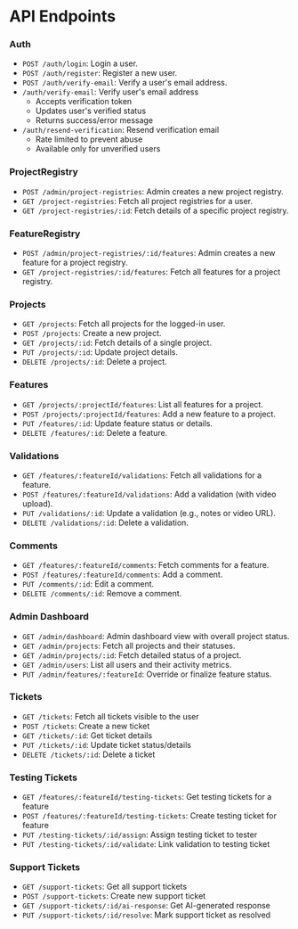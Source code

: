# API Endpoints

### **Auth**

- `POST /auth/login`: Login a user.
- `POST /auth/register`: Register a new user.
- `POST /auth/verify-email`: Verify a user's email address.
- `/auth/verify-email`: Verify user's email address
  - Accepts verification token
  - Updates user's verified status
  - Returns success/error message
- `/auth/resend-verification`: Resend verification email
  - Rate limited to prevent abuse
  - Available only for unverified users

### **ProjectRegistry**

- `POST /admin/project-registries`: Admin creates a new project registry.
- `GET /project-registries`: Fetch all project registries for a user.
- `GET /project-registries/:id`: Fetch details of a specific project registry.

### **FeatureRegistry**

- `POST /admin/project-registries/:id/features`: Admin creates a new feature for a project registry.
- `GET /project-registries/:id/features`: Fetch all features for a project registry.

### **Projects**

- `GET /projects`: Fetch all projects for the logged-in user.
- `POST /projects`: Create a new project.
- `GET /projects/:id`: Fetch details of a single project.
- `PUT /projects/:id`: Update project details.
- `DELETE /projects/:id`: Delete a project.

### **Features**

- `GET /projects/:projectId/features`: List all features for a project.
- `POST /projects/:projectId/features`: Add a new feature to a project.
- `PUT /features/:id`: Update feature status or details.
- `DELETE /features/:id`: Delete a feature.

### **Validations**

- `GET /features/:featureId/validations`: Fetch all validations for a feature.
- `POST /features/:featureId/validations`: Add a validation (with video upload).
- `PUT /validations/:id`: Update a validation (e.g., notes or video URL).
- `DELETE /validations/:id`: Delete a validation.

### **Comments**

- `GET /features/:featureId/comments`: Fetch comments for a feature.
- `POST /features/:featureId/comments`: Add a comment.
- `PUT /comments/:id`: Edit a comment.
- `DELETE /comments/:id`: Remove a comment.

### **Admin Dashboard**

- `GET /admin/dashboard`: Admin dashboard view with overall project status.
- `GET /admin/projects`: Fetch all projects and their statuses.
- `GET /admin/projects/:id`: Fetch detailed status of a project.
- `GET /admin/users`: List all users and their activity metrics.
- `PUT /admin/features/:featureId`: Override or finalize feature status.

### **Tickets**

- `GET /tickets`: Fetch all tickets visible to the user
- `POST /tickets`: Create a new ticket
- `GET /tickets/:id`: Get ticket details
- `PUT /tickets/:id`: Update ticket status/details
- `DELETE /tickets/:id`: Delete a ticket

### **Testing Tickets**

- `GET /features/:featureId/testing-tickets`: Get testing tickets for a feature
- `POST /features/:featureId/testing-tickets`: Create testing ticket for feature
- `PUT /testing-tickets/:id/assign`: Assign testing ticket to tester
- `PUT /testing-tickets/:id/validate`: Link validation to testing ticket

### **Support Tickets**

- `GET /support-tickets`: Get all support tickets
- `POST /support-tickets`: Create new support ticket
- `GET /support-tickets/:id/ai-response`: Get AI-generated response
- `PUT /support-tickets/:id/resolve`: Mark support ticket as resolved